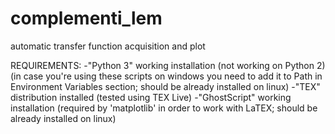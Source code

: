 # complementi_lem
 automatic transfer function acquisition and plot

 REQUIREMENTS:
	-"Python 3" working installation (not working on Python 2)
		(in case you're using these scripts on windows you need to add it to Path in Environment Variables section; should be already installed on linux)
	-"TEX" distribution installed
		(tested using TEX Live)
	-"GhostScript" working installation
		(required by 'matplotlib' in order to work with LaTEX; should be already installed on linux)